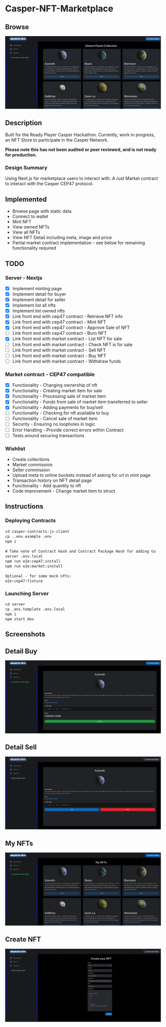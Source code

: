 # Casper-NFT-Marketplace


## Browse
![](screenshots/v0.0.2.gif)


## Description

Built for the Ready Player Casper Hackathon. Currently, work in progress, an NFT Store to participate in the Casper Network.

**Please note this has not been audited or peer reviewed, and is not ready for production.**

### Design Summary

Using Next.js for marketplace users to interact with. A rust Market contract to interact with the Casper CEP47 protocol.

## Implemented

- Browse page with static data
- Connect to wallet
- Mint NFT
- View owned NFTs
- View all NFTs
- View NFT Detail including meta, image and price
- Partial market contract implementation - see below for remaining functionality required


## TODO

### Server - Nextjs

- [x] Implement minting page
- [x] Implement detail for buyer
- [x] Implement detail for seller
- [x] Implement list all nfts
- [x] Implement list owned nfts
- [x] Link front end with cep47 contract - Retrieve NFT info
- [x] Link front end with cep47 contract - Mint NFT
- [x] Link front end with cep47 contract - Approve Sale of NFT
- [ ] Link front end with cep47 contract - Burn NFT
- [x] Link front end with market contract - List NFT for sale
- [ ] Link front end with market contract - Check NFT is for sale
- [ ] Link front end with market contract - Sell NFT
- [ ] Link front end with market contract - Buy NFT
- [ ] Link front end with market contract - Withdraw funds

### Market contract - CEP47 compatible

- [x] Functionality - Changing ownership of nft
- [x] Functionality - Creating market item for sale
- [x] Functionality - Processing sale of market item
- [x] Functionality - Funds from sale of market item transferred to seller
- [x] Functionality - Adding payments for buy/sell
- [ ] Functionality - Checking for nft available to buy
- [ ] Functionality - Cancel sale of market item
- [ ] Security - Ensuring no loopholes in logic
- [ ] Error Handling - Provide correct errors within Contract
- [ ] Tests around securing transactions

### Wishlist

- Create collections
- Market commission
- Seller commission
- Upload meta to online buckets instead of asking for url in mint page
- Transaction history on NFT detail page
- Functionality - Add quantity to nft
- Code improvement - Change market item to struct


## Instructions

### Deploying Contracts

```
cd casper-contracts-js-client
cp ..env.example .env
npm i

# Take note of Contract Hash and Contract Package Hash for adding to server .env.local
npm run e2e:cep47:install
npm run e2e:market:install

Optional - for some mock nfts:
e2e:cep47:fixture
```


### Launching Server
```
cd server
cp .env.template .env.local
npm i
npm start dev
```

## Screenshots

## Detail Buy
![](screenshots/v0.0.2-detail-buy.png)

## Detail Sell
![](screenshots/v0.0.2-detail-sell.png)

## My NFTs
![](screenshots/v0.0.2-my-nfts.png)

## Create NFT
![](screenshots/v0.0.2-create.png)
